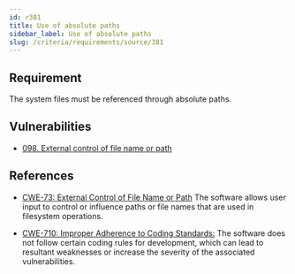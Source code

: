 ```yaml
---
id: r381
title: Use of absolute paths
sidebar_label: Use of absolute paths
slug: /criteria/requirements/source/381
---
```


## Requirement

The system files must be referenced
through absolute paths.

## Vulnerabilities

- [098. External control of file name or path](/criteria/vulnerabilities/098)  

## References

- [CWE-73: External Control of File Name or Path](https://cwe.mitre.org/data/definitions/73.html)
The software allows user input
to control or influence paths
or file names that are used
in filesystem operations.

- [CWE-710: Improper Adherence to Coding Standards:](https://cwe.mitre.org/data/definitions/710.html)
The software does not follow
certain coding rules for development,
which can lead to resultant weaknesses
or increase the severity
of the associated vulnerabilities.

